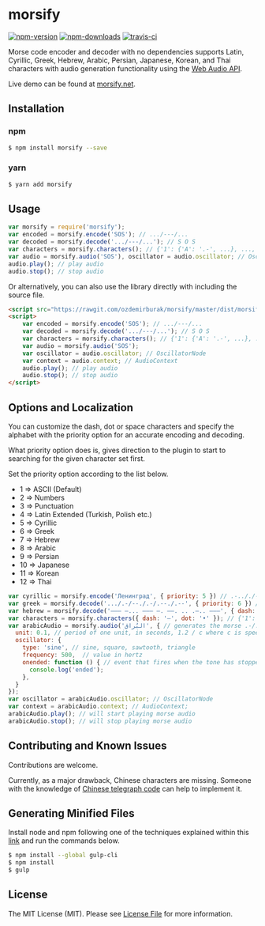 # morsify

[![npm-version]][npm] [![npm-downloads]][npm] [![travis-ci]][travis]

Morse code encoder and decoder with no dependencies supports Latin, Cyrillic, Greek, Hebrew, 
Arabic, Persian, Japanese, Korean, and Thai characters with audio generation functionality using the [Web Audio API](https://developer.mozilla.org/en-US/docs/Web/API/Web_Audio_API). 

Live demo can be found at [morsify.net](https://morsify.net).

## Installation

### npm

```bash
$ npm install morsify --save
```

### yarn

```bash
$ yarn add morsify
```

## Usage

```js
var morsify = require('morsify');
var encoded = morsify.encode('SOS'); // .../---/... 
var decoded = morsify.decode('.../---/...'); // S O S
var characters = morsify.characters(); // {'1': {'A': '.-', ...}, ..., '11': {'ㄱ': '.-..', ...}}
var audio = morsify.audio('SOS'), oscillator = audio.oscillator; // OscillatorNode
audio.play(); // play audio
audio.stop(); // stop audio
```

Or alternatively, you can also use the library directly with including the source file.

```html
<script src="https://rawgit.com/ozdemirburak/morsify/master/dist/morsify.min.js"></script>
<script>
    var encoded = morsify.encode('SOS'); // .../---/... 
    var decoded = morsify.decode('.../---/...'); // S O S
    var characters = morsify.characters(); // {'1': {'A': '.-', ...}, ..., '11': {'ㄱ': '.-..', ...}}
    var audio = morsify.audio('SOS');
    var oscillator = audio.oscillator; // OscillatorNode
    var context = audio.context; // AudioContext
    audio.play(); // play audio
    audio.stop(); // stop audio
</script>
```

## Options and Localization

You can customize the dash, dot or space characters and specify the alphabet with the priority option for
an accurate encoding and decoding.
 
What priority option does is, gives direction to the plugin to start to searching for the given character set first.

Set the priority option according to the list below.

- 1 => ASCII (Default)
- 2 => Numbers
- 3 => Punctuation
- 4 => Latin Extended (Turkish, Polish etc.)
- 5 => Cyrillic
- 6 => Greek
- 7 => Hebrew
- 8 => Arabic
- 9 => Persian
- 10 => Japanese
- 11 => Korean
- 12 => Thai

```js
var cyrillic = morsify.encode('Ленинград', { priority: 5 }) // .-.././-./../-./--./.-./.-/-..
var greek = morsify.decode('.../.-/--./.-/.--./.--', { priority: 6 }) // Σ Α Γ Α Π Ω
var hebrew = morsify.decode('––– –... ––– –. ––. .. .–.. –––', { dash: '–', dot: '.', space: ' ', priority: 7 }) // ה ב ה נ ג י ל ה
var characters = morsify.characters({ dash: '–', dot: '•' }); // {'1': {'A': '•–', ...}, ..., '11': {'ㄱ': '•–••', ...}}
var arabicAudio = morsify.audio('البُراق‎‎', { // generates the morse .-/.-../-.../.-./.-/--.- then generates the audio from it
  unit: 0.1, // period of one unit, in seconds, 1.2 / c where c is speed of transmission, in words per minute
  oscillator: {
    type: 'sine', // sine, square, sawtooth, triangle
    frequency: 500,  // value in hertz
    onended: function () { // event that fires when the tone has stopped playing
      console.log('ended');
    },
  }
}); 
var oscillator = arabicAudio.oscillator; // OscillatorNode 
var context = arabicAudio.context; // AudioContext; 
arabicAudio.play(); // will start playing morse audio
arabicAudio.stop(); // will stop playing morse audio
```

## Contributing and Known Issues

Contributions are welcome. 

Currently, as a major drawback, Chinese characters are missing. Someone with the knowledge of 
[Chinese telegraph code](https://en.wikipedia.org/wiki/Chinese_telegraph_code) can help to implement it.

## Generating Minified Files

Install node and npm following one of the techniques explained within 
this [link](https://gist.github.com/isaacs/579814) and run the commands below.

``` bash
$ npm install --global gulp-cli
$ npm install
$ gulp
```

## License
The MIT License (MIT). Please see [License File](LICENSE) for more information.

  [npm-version]: https://img.shields.io/npm/v/morsify.svg?style=flat-square
  [npm-downloads]: https://img.shields.io/npm/dm/morsify.svg?style=flat-square
  [travis-ci]: https://img.shields.io/travis/ozdemirburak/morsify/master.svg?style=flat-square

  [npm]: https://www.npmjs.com/package/morsify
  [travis]: https://travis-ci.org/ozdemirburak/morsify
